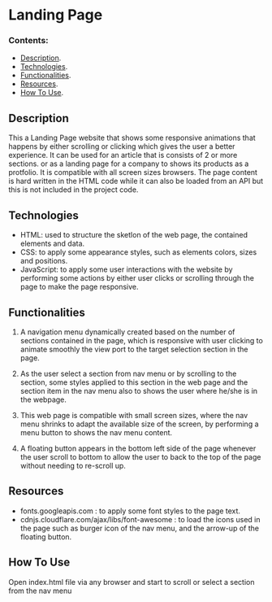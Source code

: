 # Landing Page


### Contents:

- [Description](#description).
- [Technologies](#Technologies).
- [Functionalities](#Functionalities).
- [Resources](#Resources).
- [How To Use](#how-to-use).


## Description
This a Landing Page website that shows some responsive animations that happens by either scrolling or clicking which gives the user a better experience. It can be used for an article that is consists of 2 or more sections. or as a landing page for a company to shows its products as a protfolio. It is compatible with all screen sizes browsers. The page content is hard written in the HTML code while it can also be loaded from an API but this is not included in the project code.


## Technologies
- HTML: used to structure the sketlon of the web page, the contained elements and data.
- CSS: to apply some appearance styles, such as elements colors, sizes and positions.
- JavaScript: to apply some user interactions with the website by performing some actions by either user clicks or scrolling through the page to make the page responsive.

## Functionalities
1. A navigation menu dynamically created based on the number of sections contained in the page, which is responsive with user clicking to animate smoothly the view port to the target selection section in the page.

2. As the user select a section from nav menu or by scrolling to the section, some styles applied to this section in the web page and the section item in the nav menu also to shows the user where he/she is in the webpage.

3. This web page is compatible with small screen sizes, where the nav menu shrinks to adapt the available size of the screen, by performing a menu button to shows the nav menu content.

4. A floating button appears in the bottom left side of the page whenever the user scroll to bottom to allow the user to back to the top of the page without needing to re-scroll up.

## Resources
- fonts.googleapis.com : to apply some font styles to the page text.
- cdnjs.cloudflare.com/ajax/libs/font-awesome : to load the icons used in the page such as burger icon of the nav menu, and the arrow-up of the floating button.

## How To Use
Open index.html file via any browser and start to scroll or select a section from the nav menu